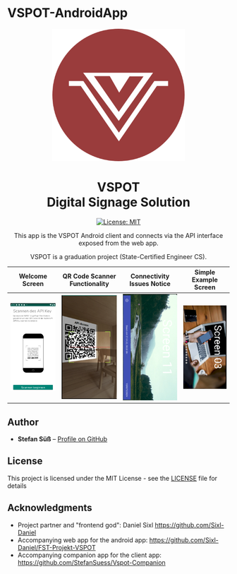 # VSPOT-AndroidApp

<div align="center">
<img src="https://raw.githubusercontent.com/Sixl-Daniel/FST-Projekt-VSPOT/master/public/media/branding/logo.png" width="300" height="300"><h1>VSPOT<br>Digital Signage Solution</h1>
<p>
  
[![License: MIT](https://img.shields.io/badge/License-MIT-yellow.svg)](https://opensource.org/licenses/MIT)

</p>
<p>This app is the VSPOT Android client and connects via the API interface exposed from the web app.</p>
<p>VSPOT is a graduation project (State-Certified Engineer CS).</p>
</div>

|Welcome Screen | QR Code Scanner Functionality | Connectivity Issues Notice |Simple Example Screen|
| ------------- | ----------------------------- | -------------------------- | --------------------|
| <img src="https://raw.githubusercontent.com/StefanSuess/VSPOT-AndroidApp/master/blob/welcome_screen.png">  |<img src="https://raw.githubusercontent.com/StefanSuess/VSPOT-AndroidApp/master/blob/qr_code_scanner.png"> | <img src="https://raw.githubusercontent.com/StefanSuess/VSPOT-AndroidApp/master/blob/connectivity_issues_notice.png"> | <img src="https://raw.githubusercontent.com/StefanSuess/VSPOT-AndroidApp/master/blob/example_screen.png"> |

## Author

* **Stefan Süß** – [Profile on GitHub](https://github.com/StefanSuess)

## License
This project is licensed under the MIT License - see the [LICENSE](LICENSE) file for details

## Acknowledgments
* Project partner and "frontend god": Daniel Sixl https://github.com/Sixl-Daniel
* Accompanying web app for the android app: https://github.com/Sixl-Daniel/FST-Projekt-VSPOT
* Accompanying companion app for the client app: https://github.com/StefanSuess/Vspot-Companion
